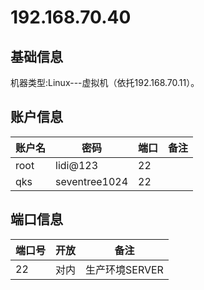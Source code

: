 # 192.168.70.40

## 基础信息

机器类型:Linux---虚拟机（依托192.168.70.11）。

## 账户信息

| 账户名 | 密码   | 端口 | 备注   |
| --     | --     | --   | --     |
| root   | lidi@123 | 22   |  |
| qks   | seventree1024 | 22   |  |

## 端口信息

| 端口号 | 开放 | 备注    |
| --     | --   | --      |
|  22  |  对内  | 生产环境SERVER |



